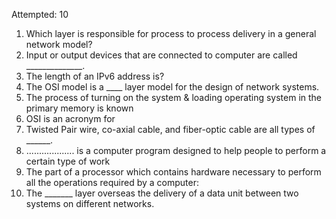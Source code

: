 
Attempted: 10
1. Which layer is responsible for process to process delivery in a general network model?
2. Input or output devices that are connected to computer are called ______________.
3. The length of an IPv6 address is?
4. The OSI model is a ____ layer model for the design of network systems.
5. The process of turning on the system & loading operating system in the primary memory is known
6. OSI is an acronym for
7. Twisted Pair wire, co-axial cable, and fiber-optic cable are all types of ______.
8. ................... is a computer program designed to help people to perform a certain type of work
9. The part of a processor which contains hardware necessary to perform all the operations required by a computer:
10. The _______ layer overseas the delivery of a data unit between two systems on different networks.